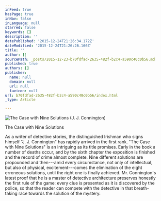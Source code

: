 ```yaml
---
inFeed: true
hasPage: true
inNav: false
inLanguage: null
starred: false
keywords: []
description: ''
datePublished: '2015-12-24T21:26:34.172Z'
dateModified: '2015-12-24T21:26:26.166Z'
title: ''
author: []
sourcePath: _posts/2015-12-23-b70fdfad-2635-482f-b2c4-a590c40c0b56.md
published: true
authors: []
publisher:
  name: null
  domain: null
  url: null
  favicon: null
url: b70fdfad-2635-482f-b2c4-a590c40c0b56/index.html
_type: Article

---
```

![The Case with Nine Solutions (J. J. Connington)](https://s3-us-west-2.amazonaws.com/the-grid-img/p/33b5ec3312aa394bd910e5eda8c078ecdc90a844.jpg)

The Case with Nine Solutions

As a writer of detective stories, the distinguished Irishman who signs himself "J. J. Connington" has rapidly arrived in the first rank. "The Case with Nine Solutions" is an intriguing as its title promises. Early in the book a number of deaths occur, and by the sixth chapter the exposition is finished and the record of crime almost complete. Nine different solutions are propounded and then---amid every circumstance, not only of intellectual, but also of physical, excitement---comes the elimination of the eight erroneous solutions, until the right one is finally achieved.
Mr. Connington's latest proof that he is a master of detective architecture preserves honestly the first rule of the game: every clue is presented as it is discovered by the police, so that the reader can compete with the detective in that breath-taking race towards the solution of the mystery.